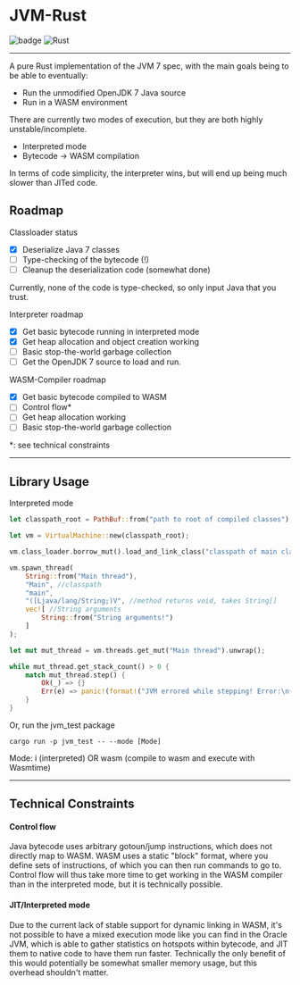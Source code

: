 # JVM-Rust

![badge](https://img.shields.io/badge/version-0.1.0-f39f37) ![Rust](https://github.com/Birbe/jvm/workflows/Rust/badge.svg)

___

A pure Rust implementation of the JVM 7 spec, with the main goals being to be able to eventually:

- Run the unmodified OpenJDK 7 Java source
- Run in a WASM environment

There are currently two modes of execution, but they are both highly unstable/incomplete.

- Interpreted mode
- Bytecode -> WASM compilation

In terms of code simplicity, the interpreter wins, but will end up being much slower
than JITed code.

## Roadmap

Classloader status

- [x] Deserialize Java 7 classes
- [ ] Type-checking of the bytecode (!)
- [ ] Cleanup the deserialization code (somewhat done)

Currently, none of the code is type-checked, so only input Java that you trust.

Interpreter roadmap

- [x] Get basic bytecode running in interpreted mode
- [x] Get heap allocation and object creation working
- [ ] Basic stop-the-world garbage collection
- [ ] Get the OpenJDK 7 source to load and run.
  
WASM-Compiler roadmap

- [x] Get basic bytecode compiled to WASM
- [ ] Control flow*
- [ ] Get heap allocation working
- [ ] Basic stop-the-world garbage collection

*: see technical constraints

---

## Library Usage

Interpreted mode

```Rust
let classpath_root = PathBuf::from("path to root of compiled classes");

let vm = VirtualMachine::new(classpath_root);

vm.class_loader.borrow_mut().load_and_link_class("classpath of main class");

vm.spawn_thread(
    String::from("Main thread"), 
    "Main", //classpath
    "main", 
    "([Ljava/lang/String;)V", //method returns void, takes String[]
    vec![ //String arguments
        String::from("String arguments!")
    ]
);

let mut mut_thread = vm.threads.get_mut("Main thread").unwrap();

while mut_thread.get_stack_count() > 0 {
    match mut_thread.step() {
        Ok(_) => {}
        Err(e) => panic!(format!("JVM errored while stepping! Error:\n{:?}", e))
    }
}
```

Or, run the jvm_test package

```
cargo run -p jvm_test -- --mode [Mode]
```

Mode: i (interpreted) OR wasm (compile to wasm and execute with Wasmtime)

---

## Technical Constraints

#### Control flow

Java bytecode uses arbitrary gotoun/jump instructions, which does not directly
map to WASM. WASM uses a static "block" format, where you define sets of instructions,
of which you can then run commands to go to. Control flow will thus take
more time to get working in the WASM compiler than in the interpreted mode,
but it is technically possible.

#### JIT/Interpreted mode

Due to the current lack of stable support for dynamic linking in WASM,
it's not possible to have a mixed execution mode like you can find in the Oracle JVM,
which is able to gather statistics on hotspots within bytecode, and JIT them to native code
to have them run faster. Technically the only benefit of this would potentially be somewhat
smaller memory usage, but this overhead shouldn't matter.